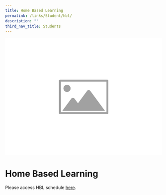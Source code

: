 ```yaml
---
title: Home Based Learning
permalink: /links/Student/hbl/
description: ""
third_nav_title: Students
---
```

![](/images/WIP/placeholder-image.png)

# Home Based Learning

Please access HBL schedule [here](https://sites.google.com/moe.edu.sg/ophbl/home).